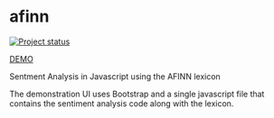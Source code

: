 # afinn

[![Project status](https://img.shields.io/badge/Project%20Status-Complete-brightgreen.svg)](#status)

[DEMO](http://darenr.github.io/afinn/)

Sentment Analysis in Javascript using the AFINN lexicon

The demonstration UI uses Bootstrap and a single javascript file that contains
the sentiment analysis code along with the lexicon.

